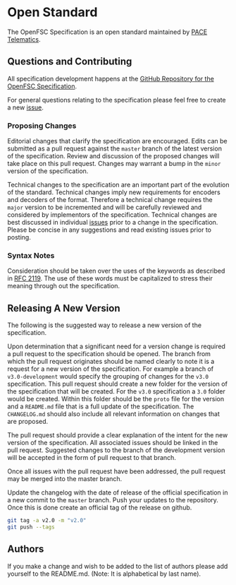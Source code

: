 # Open Standard

The OpenFSC Specification is an open standard maintained by [PACE Telematics](//business.pace.car).

## Questions and Contributing

All specification development happens at the [GitHub Repository for the OpenFSC Specification](//github.com/pace/openfsc-spec).

For general questions relating to the specification please feel free to create a new [issue](//github.com/pace/openfsc-spec/issues).

### Proposing Changes

Editorial changes that clarify the specification are encouraged. Edits can be submitted as a pull request against the `master` branch of the latest version of the specification. Review and discussion of the proposed changes will take place on this pull request. Changes may warrant a bump in the `minor` version of the specification.

Technical changes to the specification are an important part of the evolution of the standard. Technical changes imply new requirements for encoders and decoders of the format. Therefore a technical change requires the `major` version to be incremented and will be carefully reviewed and considered by implementors of the specification. Technical changes are best discussed in individual [issues](//github.com/pace/openfsc-spec/issues) prior to a change in the specification. Please be concise in any suggestions and read existing issues prior to posting.

### Syntax Notes

Consideration should be taken over the uses of the keywords as described in [RFC 2119](//www.ietf.org/rfc/rfc2119.txt). The use of these words must be capitalized to stress their meaning through out the specification.

## Releasing A New Version

The following is the suggested way to release a new version of the specification.

Upon determination that a significant need for a version change is required a pull request to the specification should be opened. The branch from which the pull request originates should be named clearly to note it is a request for a new version of the specification. For example a branch of `v3.0-development` would specify the grouping of changes for the `v3.0` specification. This pull request should create a new folder for the version of the specification that will be created. For the `v3.0` specification a `3.0` folder would be created. Within this folder should be the `proto` file for the version and a `README.md` file that is a full update of the specification. The `CHANGELOG.md` should also include all relevant information on changes that are proposed.

The pull request should provide a clear explanation of the intent for the new version of the specification. All associated issues should be linked in the pull request. Suggested changes to the branch of the development version will be accepted in the form of pull request to that branch.

Once all issues with the pull request have been addressed, the pull request may be merged into the master branch.

Update the changelog with the date of release of the official specification in a new commit to the `master` branch. Push your updates to the repository. Once this is done create an official tag of the release on github.

```sh
git tag -a v2.0 -m "v2.0"
git push --tags
```

## Authors

If you make a change and wish to be added to the list of authors please add yourself to the README.md. (Note: It is alphabetical by last name).

